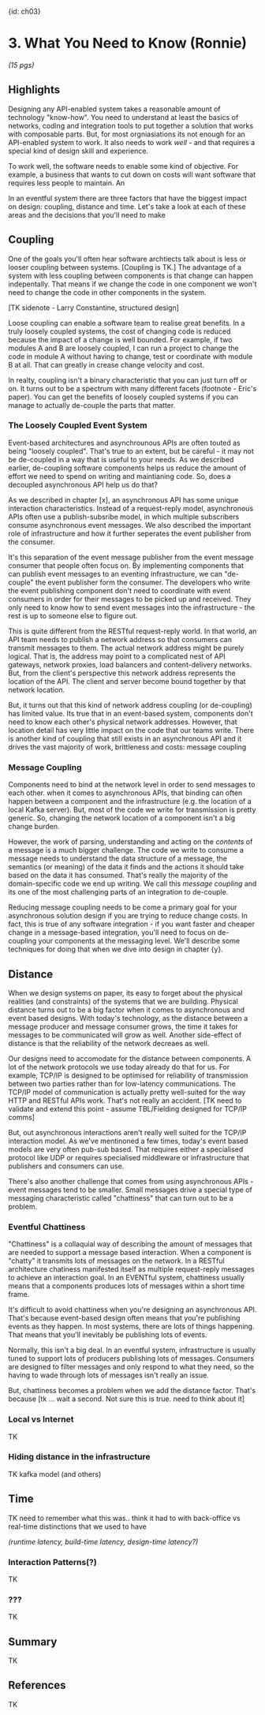 {id: ch03}
# 3. What You Need to Know (Ronnie)

*(15 pgs)*

## Highlights

Designing any API-enabled system takes a reasonable amount of technology "know-how". You need to understand at least the basics of networks, coding and integration tools to put together a solution that works with composable parts. But, for most orgniasiations its not enough for an API-enabled system to work. It also needs to work *well* - and that requires a special kind of design skill and experience.

To work well, the software needs to enable some kind of objective. For example, a business that wants to cut down on costs will want software that requires less people to maintain. An 

In an eventful system there are three factors that have the biggest impact on design: coupling, distance and time. Let's take a look at each of these areas and the decisions that you'll need to make

## Coupling

One of the goals you'll often hear software archtiects talk about is less or looser coupling between systems. [Coupling is TK.] The advantage of a system with less coupling between components is that change can happen indepentally. That means if we change the code in one component we won't need to change the code in other components in the system.

[TK sidenote - Larry Constantine, structured design]

Loose coupling can enable a software team to realise great benefits. In a truly loosely coupled systems, the cost of changing code is reduced because the impact of a change is well bounded. For example, if two modules A and B are loosely coupled, I can run a project to change the code in module A without having to change, test or coordinate with module B at all. That can greatly in crease change velocity and cost. 

In realty, coupling isn't a binary characteristic that you can just turn off or on. It turns out to be a spectrum with many different facets (footnote - Eric's paper). You can get the benefits of loosely coupled systems if you can manage to actually de-couple the parts that matter. 

### The Loosely Coupled Event System

Event-based architectures and asynchrounous APIs are often touted as being "loosely coupled". That's true to an extent, but be careful - it may not be de-coupled in a way that is useful to your needs. As we described earlier, de-coupling software components helps us reduce the amount of effort we need to spend on writing and maintianing code. So, does a decoupled asynchronous API help us do that?

As we described in chapter [x], an asynchronous API has some unique interaction characteristics. Instead of a request-reply model, asynchronous APIs often use a publish-subsribe model, in which multiple subscribers consume asynchronous event messages. We also described the important role of infrastructure and how it further seperates the event publisher from the consumer.

It's this separation of the event message publisher from the event message consumer that people often focus on. By implementing components that can publish event messages to an eventing infrastructure, we can "de-couple" the event publisher form the consumer. The developers who write the event publishing component don't need to coordinate with event consumers in order for their messages to be picked up and received. They only need to know how to send event messages into the infrastructure - the rest is up to someone else to figure out.

This is quite different from the RESTful request-reply world. In that world, an API team needs to publish a network address so that consumers can transmit messages to them. The actual network address might be purely logical. That is, the address may point to a complicated nest of API gateways, network proxies, load balancers and content-delivery networks. But, from the client's perspective this network address represents the location of the API. The client and server become bound together by that network location.

But, it turns out that this kind of network address coupling (or de-coupling) has limited value. Its true that in an event-based system, components don't need to know each other's physical network addresses. However, that location detail has very little impact on the code that our teams write. There is another kind of coupling that still exists in an asynchronous API and it drives the vast majority of work, brittleness and costs: message coupling

### Message Coupling

Components need to bind at the network level in order to send messages to each other. when it comes to asynchronous APIs, that binding can often happen between a component and the infrastructure (e.g. the location of a local Kafka server). But, most of the code we write for transmission is pretty generic. So, changing the network location of a component isn't a big change burden.

However, the work of parsing, understanding and acting on the *contents* of a message is a much bigger challenge. The code we write to consume a message needs to understand the data structure of a message, the semantics (or meaning) of the data it finds and the actions it should take based on the data it has consumed. That's really the majority of the domain-specific code we end up writing. We call this _message coupling_ and its one of the most challenging parts of an integration to de-couple.

Reducing message coupling needs to be come a primary goal for your asynchronous solution design if you are trying to reduce change costs. In fact, this is true of any software integration - if you want faster and cheaper change in a message-based integration, you'll need to focus on de-coupling your components at the messaging level. We'll describe some techniques for doing that when we dive into design in chapter {y}.

## Distance

When we design systems on paper, its easy to forget about the physical realities (and constraints) of the systems that we are building. Physical distance turns out to be a big factor when it comes to asynchronous and event based designs. With today's technology, as the distance between a message producer and message consumer grows, the time it takes for messages to be communicated will grow as well. Another side-effect of distance is that the reliability of the network decreaes as well.

Our designs need to accomodate for the distance between components. A lot of the network protocols we use today already do that for us. For example, TCP/IP is designed to be optimised for reliability of transmission between two parties rather than for low-latency communications. The TCP/IP model of communication is actually pretty well-suited for the way HTTP and RESTful APIs work. That's not really an accident. [TK need to validate and extend this point - assume TBL/Fielding designed for TCP/IP comms]

But, out asynchronous interactions aren't really well suited for the TCP/IP interaction model. As we've mentinoned a few times, today's event based models are very often pub-sub based. That requires either a specialised protocol like UDP or requires specialised middleware or infrastructure that publishers and consumers can use.

There's also another challenge that comes from using asynchronous APIs - event messages tend to be smaller. Small messages drive a special type of messaging characteristic called "chattiness" that can turn out to be a problem.

### Eventful Chattiness

"Chattiness" is a collaquial way of describing the amount of messages that are needed to support a message based interaction. When a component is "chatty" it transmits lots of messages on the network. In a RESTful architecture chatiness manifested itself as multiple request-reply messages to achieve an interaction goal. In an EVENTful system, chattiness usually means that a components produces lots of messages within a short time frame.

It's difficult to avoid chattiness when you're designing an asynchronous API. That's because event-based design often means that you're publishing events as they happen. In most systems, there are lots of things happening. That means that you'll inevitably be publishing lots of events.

Normally, this isn't a big deal. In an eventful system, infrastructure is usually tuned to support lots of  producers publishing lots of messages. Consumers are designed to filter messages and only respond to what they need, so the having to wade through lots of messages isn't really an issue.

But, chattiness becomes a problem when we add the distance factor. That's because [tk ... wait a second. Not sure this is true. need to think about it]

### Local vs Internet
TK

### Hiding distance in the infrastructure

TK kafka model (and others)

## Time
TK need to remember what this was.. think it had to with back-office vs real-time distinctions that we used to have

*(runtime latency, build-time latency, design-time latency?)*

### Interaction Patterns(?)
TK

### ???
TK

## Summary
TK

## References
TK


